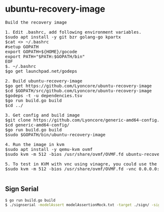 # ubuntu-recovery-image

<pre>
Build the recovery image

1. Edit .bashrc, add following environment variables.
$sudo apt install -y git bzr golang-go kpartx
$cat <<EOF >> ~/.bashrc
#setup GOPATH
export GOPATH=${HOME}/gocode
export PATH="$PATH:$GOPATH/bin"
EOF
$. ~/.bashrc
$go get launchpad.net/godeps

2. Build ubuntu-recovery-image
$go get https://github.com/Lyoncore/ubuntu-recovery-image
$cd $GOPATH/src/github.com/Lyoncore/ubuntu-recovery-image
$godeps -t -u dependencies.tsv
$go run build.go build
$cd ../

3. Get config and build image
$git clone https://github.com/Lyoncore/generic-amd64-config.git
$cd generic-amd64-config/
$go run build.go build
$sudo $GOPATH/bin/ubuntu-recovery-image

4. Run the image in kvm
$sudo apt install -y qemu-kvm ovmf
$sudo kvm -m 512 -bios /usr/share/ovmf/OVMF.fd ubuntu-recovery.img -net nic -net user

5. To test in KVM with vnc using vinagre, you could use the following commands to start vnc on port 5901.
$sudo kvm -m 512 -bios /usr/share/ovmf/OVMF.fd -vnc 0.0.0.0:1 ubuntu-recovery.img -net nic -net user

</pre>

## Sign Serial
```bash
$ go run build.go build
$ ./signserial -modelAssert modelAssertionMock.txt -target ./sign/ -signServer http://localhost:8080/1.0/sign -apikey U2VyaWFsIFZhdWx0Cg
```
